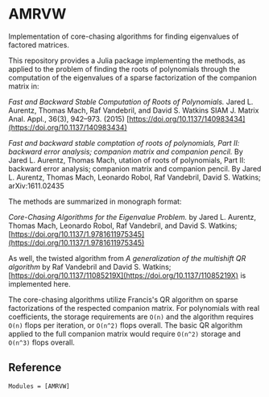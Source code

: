 # AMRVW

Implementation of core-chasing algorithms for finding eigenvalues of
factored matrices.

This repository provides a Julia package implementing the methods, as
applied to the problem of finding the roots of polynomials through the
computation of the eigenvalues of a sparse factorization of the
companion matrix in:

*Fast and Backward Stable Computation of Roots of Polynomials.* Jared
L. Aurentz, Thomas Mach, Raf Vandebril, and David S. Watkins SIAM
J. Matrix Anal. Appl., 36(3), 942–973. (2015)
[https://doi.org/10.1137/140983434](https://doi.org/10.1137/140983434)

*Fast and backward stable comptation of roots of polynomials, Part II:
backward error analysis; companion matrix and companion pencil.* By
Jared L. Aurentz, Thomas Mach, utation of roots of polynomials, Part
II: backward error analysis; companion matrix and companion pencil. By
Jared L. Aurentz, Thomas Mach, Leonardo Robol, Raf Vandebril, David
S. Watkins; arXiv:1611.02435

The methods are summarized in monograph format:

*Core-Chasing Algorithms for the Eigenvalue Problem.* by Jared
L. Aurentz, Thomas Mach, Leonardo Robol, Raf Vandebril, and David
S. Watkins;
[https://doi.org/10.1137/1.9781611975345](https://doi.org/10.1137/1.9781611975345)

As well, the twisted algorithm from *A generalization of the multishift QR algorithm* by Raf Vandebril and David S. Watkins; [https://doi.org/10.1137/11085219X](https://doi.org/10.1137/11085219X) is implemented here.

The core-chasing algorithms utilize Francis's QR algorithm on sparse
factorizations of the respected companion matrix. For polynomials with
real coefficients, the storage requirements are ``O(n)`` and the
algorithm requires ``O(n)`` flops per iteration, or ``O(n^2)`` flops
overall. The basic QR algorithm applied to the full companion matrix
would require ``O(n^2)`` storage and ``O(n^3)`` flops overall.

## Reference


```@autodocs
Modules = [AMRVW]
```
